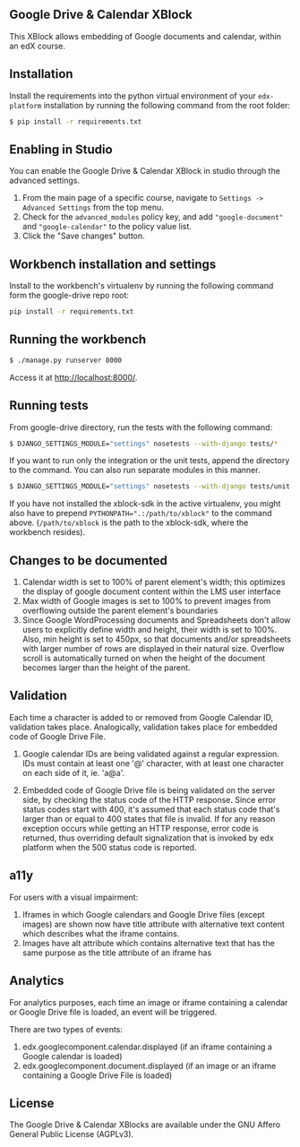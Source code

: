 Google Drive & Calendar XBlock
------------------------------

This XBlock allows embedding of Google documents and calendar,
within an edX course.

Installation
------------

Install the requirements into the python virtual environment of your
`edx-platform` installation by running the following command from the
root folder:

```bash
$ pip install -r requirements.txt
```

Enabling in Studio
------------------

You can enable the Google Drive & Calendar XBlock in studio through the advanced
settings.

1. From the main page of a specific course, navigate to `Settings ->
   Advanced Settings` from the top menu.
2. Check for the `advanced_modules` policy key, and add `"google-document"` and
   `"google-calendar"` to the policy value list.
3. Click the "Save changes" button.

Workbench installation and settings
-----------------------------------

Install to the workbench's virtualenv by running the following command form the google-drive repo root:

```bash
pip install -r requirements.txt
```

Running the workbench
---------------------

```bash
$ ./manage.py runserver 8000
```

Access it at [http://localhost:8000/](http://localhost:8000).

Running tests
-------------

From google-drive directory, run the tests with the
following command:

```bash
$ DJANGO_SETTINGS_MODULE="settings" nosetests --with-django tests/*
```

If you want to run only the integration or the unit tests, append the directory to the command. You can also run separate modules in this manner.

```bash
$ DJANGO_SETTINGS_MODULE="settings" nosetests --with-django tests/unit
```

If you have not installed the xblock-sdk in the active virtualenv,
you might also have to prepend `PYTHONPATH=".:/path/to/xblock"` to the command above.
(`/path/to/xblock` is the path to the xblock-sdk, where the workbench resides).

Changes to be documented
------------------------

1. Calendar width is set to 100% of parent element's width; this optimizes the display of google document content within the LMS user interface
2. Max width of Google images is set to 100% to prevent images from overflowing outside the parent element's boundaries
3. Since Google WordProcessing documents and Spreadsheets don't allow users to explicitly define width and height, their width is set to 100%. Also, min height is set to 450px, so that documents and/or spreadsheets with larger number of rows are displayed in their natural size. Overflow scroll is automatically turned on when the height of the document becomes larger than the height of the parent.

Validation
----------

Each time a character is added to or removed from Google Calendar ID, validation takes place.
Analogically, validation takes place for embedded code of Google Drive File.

1. Google calendar IDs are being validated against a regular expression. IDs must contain at least one '@' character, with at least one character on each side of it, ie. 'a@a'.

2. Embedded code of Google Drive file is being validated on the server side, by checking the status code of the HTTP response.
   Since error status codes start with 400, it's assumed that each status code that's larger than or equal to 400 states that file is invalid.
   If for any reason exception occurs while getting an HTTP response, error code is returned, thus overriding default signalization that is invoked by edx platform when the 500 status code is reported.

a11y
----

For users with a visual impairment:

1. Iframes in which Google calendars and Google Drive files (except images) are shown now have title attribute with alternative text content which describes what the iframe contains.
2. Images have alt attribute which contains alternative text that has the same purpose as the title attribute of an iframe has

Analytics
---------

For analytics purposes, each time an image or iframe containing a calendar or Google Drive file is loaded, an event will be triggered.

There are two types of events:

1. edx.googlecomponent.calendar.displayed (if an iframe containing a Google calendar is loaded)
2. edx.googlecomponent.document.displayed (if an image or an iframe containing a Google Drive File is loaded)

License
-------

The Google Drive & Calendar XBlocks are available under the GNU Affero General
Public License (AGPLv3).

